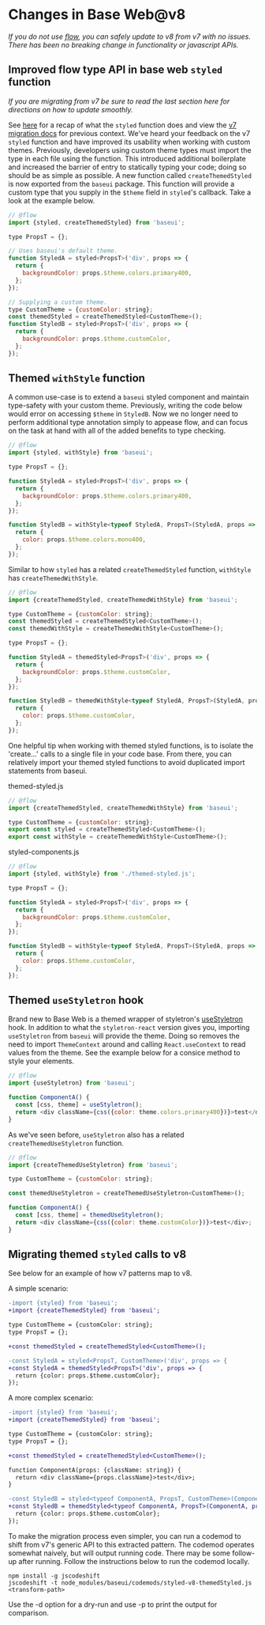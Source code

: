 # Changes in Base Web@v8

_If you do not use [flow](https://flow.org/), you can safely update to v8 from v7 with no issues.
There has been no breaking change in functionality or javascript APIs._

## Improved flow type API in base web `styled` function

_If you are migrating from v7 be sure to read the last section here for directions on how to update
smoothly._

See [here](https://baseweb.design/components/styled/) for a recap of what the `styled` function
does and view the
[v7 migration docs](https://github.com/uber-web/baseui/blob/master/docs/migrations/01207.md) for
previous context. We've heard your feedback on the v7 `styled` function and have improved its
usability when working with custom themes. Previously, developers using custom theme types must
import the type in each file using the function. This introduced additional boilerplate and
increased the barrier of entry to statically typing your code; doing so should be as simple as
possible. A new function called `createThemedStyled` is now exported from the `baseui` package.
This function will provide a custom type that you supply in the `$theme` field in `styled`'s
callback. Take a look at the example below.

```js
// @flow
import {styled, createThemedStyled} from 'baseui';

type PropsT = {};

// Uses baseui's default theme.
function StyledA = styled<PropsT>('div', props => {
  return {
    backgroundColor: props.$theme.colors.primary400,
  };
});

// Supplying a custom theme.
type CustomTheme = {customColor: string};
const themedStyled = createThemedStyled<CustomTheme>();
function StyledB = styled<PropsT>('div', props => {
  return {
    backgroundColor: props.$theme.customColor,
  };
});
```

## Themed `withStyle` function

A common use-case is to extend a `baseui` styled component and maintain type-safety with your
custom theme. Previously, writing the code below would error on accessing `$theme` in `StyledB`.
Now we no longer need to perform additional type annotation simply to appease flow, and can focus
on the task at hand with all of the added benefits to type checking.

```js
// @flow
import {styled, withStyle} from 'baseui';

type PropsT = {};

function StyledA = styled<PropsT>('div', props => {
  return {
    backgroundColor: props.$theme.colors.primary400,
  };
});

function StyledB = withStyle<typeof StyledA, PropsT>(StyledA, props => {
  return {
    color: props.$theme.colors.mono400,
  };
});
```

Similar to how `styled` has a related `createThemedStyled` function, `withStyle` has
`createThemedWithStyle`.

```js
// @flow
import {createThemedStyled, createThemedWithStyle} from 'baseui';

type CustomTheme = {customColor: string};
const themedStyled = createThemedStyled<CustomTheme>();
const themedWithStyle = createThemedWithStyle<CustomTheme>();

type PropsT = {};

function StyledA = themedStyled<PropsT>('div', props => {
  return {
    backgroundColor: props.$theme.customColor,
  };
});

function StyledB = themedWithStyle<typeof StyledA, PropsT>(StyledA, props => {
  return {
    color: props.$theme.customColor,
  };
});
```

One helpful tip when working with themed styled functions, is to isolate the 'create...' calls
to a single file in your code base. From there, you can relatively import your themed styled
functions to avoid duplicated import statements from baseui.

themed-styled.js

```js
// @flow
import {createThemedStyled, createThemedWithStyle} from 'baseui';

type CustomTheme = {customColor: string};
export const styled = createThemedStyled<CustomTheme>();
export const withStyle = createThemedWithStyle<CustomTheme>();
```

styled-components.js

```js
// @flow
import {styled, withStyle} from './themed-styled.js';

type PropsT = {};

function StyledA = styled<PropsT>('div', props => {
  return {
    backgroundColor: props.$theme.customColor,
  };
});

function StyledB = withStyle<typeof StyledA, PropsT>(StyledA, props => {
  return {
    color: props.$theme.customColor,
  };
});
```

## Themed `useStyletron` hook

Brand new to Base Web is a themed wrapper of styletron's
[useStyletron](https://www.styletron.org/react/#usestyletron-hook) hook. In addition to what the
`styletron-react` version gives you, importing `useStyletron` from `baseui` will provide the theme.
Doing so removes the need to import `ThemeContext` around and calling `React.useContext` to read
values from the theme. See the example below for a consice method to style your elements.

```js
// @flow
import {useStyletron} from 'baseui';

function ComponentA() {
  const [css, theme] = useStyletron();
  return <div className={css({color: theme.colors.primary400})}>test</div>;
}
```

As we've seen before, `useStyletron` also has a related `createThemedUseStyletron` function.

```js
// @flow
import {createThemedUseStyletron} from 'baseui';

type CustomTheme = {customColor: string};

const themedUseStyletron = createThemedUseStyletron<CustomTheme>();

function ComponentA() {
  const [css, theme] = themedUseStyletron();
  return <div className={css({color: theme.customColor})}>test</div>;
}
```

## Migrating themed `styled` calls to v8

See below for an example of how v7 patterns map to v8.

A simple scenario:

```diff
-import {styled} from 'baseui';
+import {createThemedStyled} from 'baseui';

type CustomTheme = {customColor: string};
type PropsT = {};

+const themedStyled = createThemedStyled<CustomTheme>();

-const StyledA = styled<PropsT, CustomTheme>('div', props => {
+const StyledA = themedStyled<PropsT>('div', props => {
  return {color: props.$theme.customColor};
});
```

A more complex scenario:

```diff
-import {styled} from 'baseui';
+import {createThemedStyled} from 'baseui';

type CustomTheme = {customColor: string};
type PropsT = {};

+const themedStyled = createThemedStyled<CustomTheme>();

function ComponentA(props: {className: string}) {
  return <div className={props.className}>test</div>;
}

-const StyledB = styled<typeof ComponentA, PropsT, CustomTheme>(ComponentA, props => {
+const StyledB = themedStyled<typeof ComponentA, PropsT>(ComponentA, props => {
  return {color: props.$theme.customColor};
});
```

To make the migration process even simpler, you can run a codemod to shift from v7's generic API to
this extracted pattern. The codemod operates somewhat naively, but will output running code. There
may be some follow-up after running. Follow the instructions below to run the codemod locally.

```
npm install -g jscodeshift
jscodeshift -t node_modules/baseui/codemods/styled-v8-themedStyled.js <transform-path>
```

Use the -d option for a dry-run and use -p to print the output for comparison.
